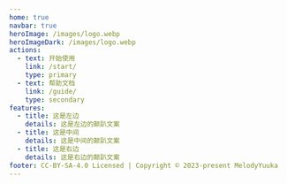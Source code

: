 ```yaml
---
home: true
navbar: true
heroImage: /images/logo.webp
heroImageDark: /images/logo.webp
actions:
  - text: 开始使用
    link: /start/
    type: primary
  - text: 帮助文档
    link: /guide/
    type: secondary
features:
  - title: 这是左边
    details: 这是左边的颠趴文案
  - title: 这是中间
    details: 这是中间的颠趴文案
  - title: 这是右边
    details: 这是右边的颠趴文案
footer: CC-BY-SA-4.0 Licensed | Copyright © 2023-present MelodyYuuka
---
```

